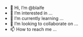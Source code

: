- 👋 Hi, I’m @blaife
- 👀 I’m interested in ...
- 🌱 I’m currently learning ...
- 💞️ I’m looking to collaborate on ...
- 📫 How to reach me ...

<!---
blaife/blaife is a ✨ special ✨ repository because its `README.md` (this file) appears on your GitHub profile.
You can click the Preview link to take a look at your changes.
--->
